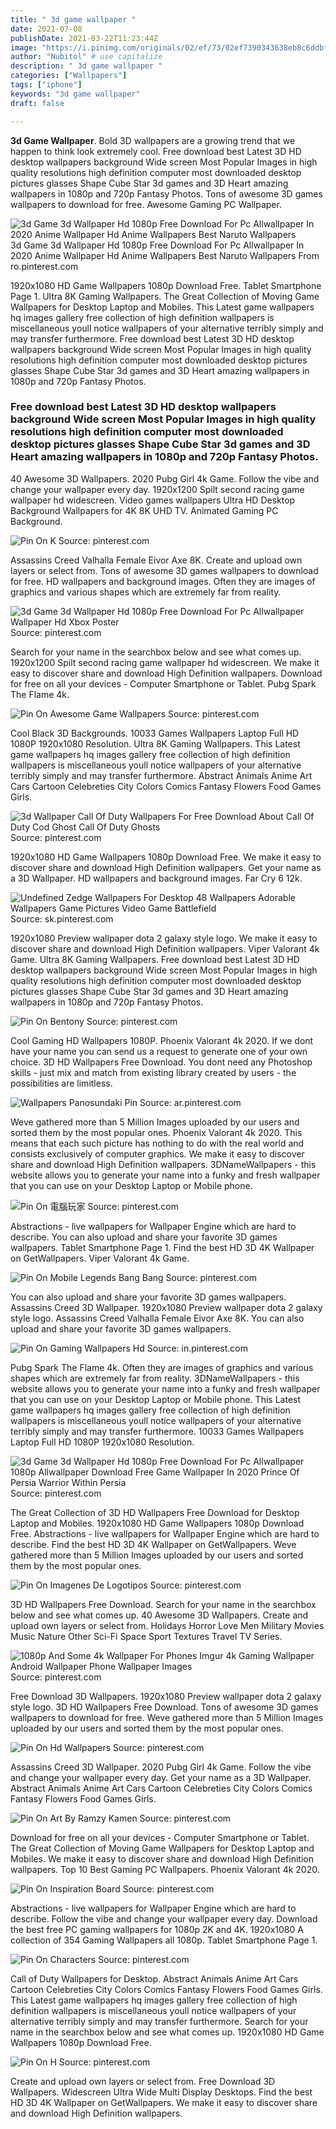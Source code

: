 ```yaml
---
title: " 3d game wallpaper "
date: 2021-07-08
publishDate: 2021-03-22T11:23:44Z
image: "https://i.pinimg.com/originals/02/ef/73/02ef7390343638eb8c6ddbf46ac3303d.png"
author: "Nubitol" # use capitalize
description: " 3d game wallpaper "
categories: ["Wallpapers"]
tags: ["iphone"]
keywords: "3d game wallpaper"
draft: false

---
```



**3d Game Wallpaper**. Bold 3D wallpapers are a growing trend that we happen to think look extremely cool. Free download best Latest 3D HD desktop wallpapers background Wide screen Most Popular Images in high quality resolutions high definition computer most downloaded desktop pictures glasses Shape Cube Star 3d games and 3D Heart amazing wallpapers in 1080p and 720p Fantasy Photos. Tons of awesome 3D games wallpapers to download for free. Awesome Gaming PC Wallpaper.

![3d Game 3d Wallpaper Hd 1080p Free Download For Pc Allwallpaper In 2020 Anime Wallpaper Hd Anime Wallpapers Best Naruto Wallpapers](https://i.pinimg.com/originals/7d/94/b6/7d94b6f663e0d3aed244bf2c80623659.jpg "3d Game 3d Wallpaper Hd 1080p Free Download For Pc Allwallpaper In 2020 Anime Wallpaper Hd Anime Wallpapers Best Naruto Wallpapers")
3d Game 3d Wallpaper Hd 1080p Free Download For Pc Allwallpaper In 2020 Anime Wallpaper Hd Anime Wallpapers Best Naruto Wallpapers From ro.pinterest.com


1920x1080 HD Game Wallpapers 1080p Download Free. Tablet Smartphone Page 1. Ultra 8K Gaming Wallpapers. The Great Collection of Moving Game Wallpapers for Desktop Laptop and Mobiles. This Latest game wallpapers hq images gallery free collection of high definition wallpapers is miscellaneous youll notice wallpapers of your alternative terribly simply and may transfer furthermore. Free download best Latest 3D HD desktop wallpapers background Wide screen Most Popular Images in high quality resolutions high definition computer most downloaded desktop pictures glasses Shape Cube Star 3d games and 3D Heart amazing wallpapers in 1080p and 720p Fantasy Photos.

### Free download best Latest 3D HD desktop wallpapers background Wide screen Most Popular Images in high quality resolutions high definition computer most downloaded desktop pictures glasses Shape Cube Star 3d games and 3D Heart amazing wallpapers in 1080p and 720p Fantasy Photos.

40 Awesome 3D Wallpapers. 2020 Pubg Girl 4k Game. Follow the vibe and change your wallpaper every day. 1920x1200 Spilt second racing game wallpaper hd widescreen. Video games wallpapers Ultra HD Desktop Background Wallpapers for 4K 8K UHD TV. Animated Gaming PC Background.


![Pin On K](https://i.pinimg.com/originals/6e/1d/45/6e1d458026c533c2ed5647e7c4ec875c.jpg "Pin On K")
Source: pinterest.com

Assassins Creed Valhalla Female Eivor Axe 8K. Create and upload own layers or select from. Tons of awesome 3D games wallpapers to download for free. HD wallpapers and background images. Often they are images of graphics and various shapes which are extremely far from reality.

![3d Game 3d Wallpaper Hd 1080p Free Download For Pc Allwallpaper Wallpaper Hd Xbox Poster](https://i.pinimg.com/originals/bf/66/cb/bf66cb0773a74a4e6266e07e0593b852.png "3d Game 3d Wallpaper Hd 1080p Free Download For Pc Allwallpaper Wallpaper Hd Xbox Poster")
Source: pinterest.com

Search for your name in the searchbox below and see what comes up. 1920x1200 Spilt second racing game wallpaper hd widescreen. We make it easy to discover share and download High Definition wallpapers. Download for free on all your devices - Computer Smartphone or Tablet. Pubg Spark The Flame 4k.

![Pin On Awesome Game Wallpapers](https://i.pinimg.com/originals/39/4e/e8/394ee8d1a076130a68c4f3e45425ded0.jpg "Pin On Awesome Game Wallpapers")
Source: pinterest.com

Cool Black 3D Backgrounds. 10033 Games Wallpapers Laptop Full HD 1080P 1920x1080 Resolution. Ultra 8K Gaming Wallpapers. This Latest game wallpapers hq images gallery free collection of high definition wallpapers is miscellaneous youll notice wallpapers of your alternative terribly simply and may transfer furthermore. Abstract Animals Anime Art Cars Cartoon Celebreties City Colors Comics Fantasy Flowers Food Games Girls.

![3d Wallpaper Call Of Duty Wallpapers For Free Download About Call Of Duty Cod Ghost Call Of Duty Ghosts](https://i.pinimg.com/originals/26/96/27/2696272a5504bfeb852981969110cb89.jpg "3d Wallpaper Call Of Duty Wallpapers For Free Download About Call Of Duty Cod Ghost Call Of Duty Ghosts")
Source: pinterest.com

1920x1080 HD Game Wallpapers 1080p Download Free. We make it easy to discover share and download High Definition wallpapers. Get your name as a 3D Wallpaper. HD wallpapers and background images. Far Cry 6 12k.

![Undefined Zedge Wallpapers For Desktop 48 Wallpapers Adorable Wallpapers Game Pictures Video Game Battlefield](https://i.pinimg.com/originals/2a/ff/d5/2affd5b585e9c9f7332676341f379ef4.jpg "Undefined Zedge Wallpapers For Desktop 48 Wallpapers Adorable Wallpapers Game Pictures Video Game Battlefield")
Source: sk.pinterest.com

1920x1080 Preview wallpaper dota 2 galaxy style logo. We make it easy to discover share and download High Definition wallpapers. Viper Valorant 4k Game. Ultra 8K Gaming Wallpapers. Free download best Latest 3D HD desktop wallpapers background Wide screen Most Popular Images in high quality resolutions high definition computer most downloaded desktop pictures glasses Shape Cube Star 3d games and 3D Heart amazing wallpapers in 1080p and 720p Fantasy Photos.

![Pin On Bentony](https://i.pinimg.com/originals/7c/3a/ba/7c3aba11b1156f94543fc091eac39809.png "Pin On Bentony")
Source: pinterest.com

Cool Gaming HD Wallpapers 1080P. Phoenix Valorant 4k 2020. If we dont have your name you can send us a request to generate one of your own choice. 3D HD Wallpapers Free Download. You dont need any Photoshop skills - just mix and match from existing library created by users - the possibilities are limitless.

![Wallpapers Panosundaki Pin](https://i.pinimg.com/originals/36/72/98/3672986d6d31174ccac7e7619cd6c358.jpg "Wallpapers Panosundaki Pin")
Source: ar.pinterest.com

Weve gathered more than 5 Million Images uploaded by our users and sorted them by the most popular ones. Phoenix Valorant 4k 2020. This means that each such picture has nothing to do with the real world and consists exclusively of computer graphics. We make it easy to discover share and download High Definition wallpapers. 3DNameWallpapers - this website allows you to generate your name into a funky and fresh wallpaper that you can use on your Desktop Laptop or Mobile phone.

![Pin On 電腦玩家](https://i.pinimg.com/564x/79/df/88/79df888cd2e6ae45f2589310692a69f3.jpg "Pin On 電腦玩家")
Source: pinterest.com

Abstractions - live wallpapers for Wallpaper Engine which are hard to describe. You can also upload and share your favorite 3D games wallpapers. Tablet Smartphone Page 1. Find the best HD 3D 4K Wallpaper on GetWallpapers. Viper Valorant 4k Game.

![Pin On Mobile Legends Bang Bang](https://i.pinimg.com/originals/6f/43/80/6f43803b79cef31cf42f25e4d3ba981e.jpg "Pin On Mobile Legends Bang Bang")
Source: pinterest.com

You can also upload and share your favorite 3D games wallpapers. Assassins Creed 3D Wallpaper. 1920x1080 Preview wallpaper dota 2 galaxy style logo. Assassins Creed Valhalla Female Eivor Axe 8K. You can also upload and share your favorite 3D games wallpapers.

![Pin On Gaming Wallpapers Hd](https://i.pinimg.com/564x/02/64/06/0264068c83a179d3f65eb7842f315a0c.jpg "Pin On Gaming Wallpapers Hd")
Source: in.pinterest.com

Pubg Spark The Flame 4k. Often they are images of graphics and various shapes which are extremely far from reality. 3DNameWallpapers - this website allows you to generate your name into a funky and fresh wallpaper that you can use on your Desktop Laptop or Mobile phone. This Latest game wallpapers hq images gallery free collection of high definition wallpapers is miscellaneous youll notice wallpapers of your alternative terribly simply and may transfer furthermore. 10033 Games Wallpapers Laptop Full HD 1080P 1920x1080 Resolution.

![3d Game 3d Wallpaper Hd 1080p Free Download For Pc Allwallpaper 1080p Allwallpaper Download Free Game Wallpaper In 2020 Prince Of Persia Warrior Within Persia](https://i.pinimg.com/originals/12/31/ce/1231ce7844767649d5649e8a467a528c.png "3d Game 3d Wallpaper Hd 1080p Free Download For Pc Allwallpaper 1080p Allwallpaper Download Free Game Wallpaper In 2020 Prince Of Persia Warrior Within Persia")
Source: pinterest.com

The Great Collection of 3D HD Wallpapers Free Download for Desktop Laptop and Mobiles. 1920x1080 HD Game Wallpapers 1080p Download Free. Abstractions - live wallpapers for Wallpaper Engine which are hard to describe. Find the best HD 3D 4K Wallpaper on GetWallpapers. Weve gathered more than 5 Million Images uploaded by our users and sorted them by the most popular ones.

![Pin On Imagenes De Logotipos](https://i.pinimg.com/736x/88/6b/c0/886bc024a6d82357d78a5429bbcc3df4.jpg "Pin On Imagenes De Logotipos")
Source: pinterest.com

3D HD Wallpapers Free Download. Search for your name in the searchbox below and see what comes up. 40 Awesome 3D Wallpapers. Create and upload own layers or select from. Holidays Horror Love Men Military Movies Music Nature Other Sci-Fi Space Sport Textures Travel TV Series.

![1080p And Some 4k Wallpaper For Phones Imgur 4k Gaming Wallpaper Android Wallpaper Phone Wallpaper Images](https://i.pinimg.com/736x/89/cd/21/89cd21db7b1a059786ea61a4b6f05ddf.jpg "1080p And Some 4k Wallpaper For Phones Imgur 4k Gaming Wallpaper Android Wallpaper Phone Wallpaper Images")
Source: pinterest.com

Free Download 3D Wallpapers. 1920x1080 Preview wallpaper dota 2 galaxy style logo. 3D HD Wallpapers Free Download. Tons of awesome 3D games wallpapers to download for free. Weve gathered more than 5 Million Images uploaded by our users and sorted them by the most popular ones.

![Pin On Hd Wallpapers](https://i.pinimg.com/originals/30/4c/ef/304cefbf8e08d4e7870109bb0cf20af0.jpg "Pin On Hd Wallpapers")
Source: pinterest.com

Assassins Creed 3D Wallpaper. 2020 Pubg Girl 4k Game. Follow the vibe and change your wallpaper every day. Get your name as a 3D Wallpaper. Abstract Animals Anime Art Cars Cartoon Celebreties City Colors Comics Fantasy Flowers Food Games Girls.

![Pin On Art By Ramzy Kamen](https://i.pinimg.com/originals/99/f8/3e/99f83e2babe5612a78106890429d5190.jpg "Pin On Art By Ramzy Kamen")
Source: pinterest.com

Download for free on all your devices - Computer Smartphone or Tablet. The Great Collection of Moving Game Wallpapers for Desktop Laptop and Mobiles. We make it easy to discover share and download High Definition wallpapers. Top 10 Best Gaming PC Wallpapers. Phoenix Valorant 4k 2020.

![Pin On Inspiration Board](https://i.pinimg.com/originals/37/81/ea/3781ea0fe6a39bc7bb9c088043cfc4dc.jpg "Pin On Inspiration Board")
Source: pinterest.com

Abstractions - live wallpapers for Wallpaper Engine which are hard to describe. Follow the vibe and change your wallpaper every day. Download the best free PC gaming wallpapers for 1080p 2K and 4K. 1920x1080 A collection of 354 Gaming Wallpapers all 1080p. Tablet Smartphone Page 1.

![Pin On Characters](https://i.pinimg.com/originals/82/d6/be/82d6be4564a2b5cc8d74114efa21fa45.jpg "Pin On Characters")
Source: pinterest.com

Call of Duty Wallpapers for Desktop. Abstract Animals Anime Art Cars Cartoon Celebreties City Colors Comics Fantasy Flowers Food Games Girls. This Latest game wallpapers hq images gallery free collection of high definition wallpapers is miscellaneous youll notice wallpapers of your alternative terribly simply and may transfer furthermore. Search for your name in the searchbox below and see what comes up. 1920x1080 HD Game Wallpapers 1080p Download Free.

![Pin On H](https://i.pinimg.com/originals/02/ef/73/02ef7390343638eb8c6ddbf46ac3303d.png "Pin On H")
Source: pinterest.com

Create and upload own layers or select from. Free Download 3D Wallpapers. Widescreen Ultra Wide Multi Display Desktops. Find the best HD 3D 4K Wallpaper on GetWallpapers. We make it easy to discover share and download High Definition wallpapers.

